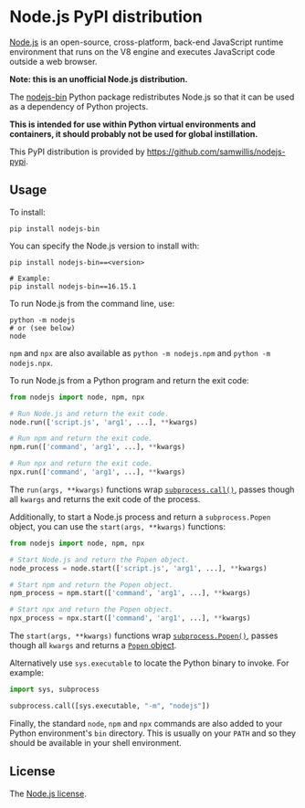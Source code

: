 Node.js PyPI distribution
=====================

[Node.js][nodejs] is an open-source, cross-platform, back-end JavaScript runtime environment that runs on the V8 engine and executes JavaScript code outside a web browser. 

**Note: this is an unofficial Node.js distribution.**

The [nodejs-bin][pypi] Python package redistributes Node.js so that it can be used as a dependency of Python projects.

**This is intended for use within Python virtual environments and containers, it should probably not be used for global instillation.**

This PyPI distribution is provided by <https://github.com/samwillis/nodejs-pypi>.

[nodejs]: https://nodejs.org/
[pypi]: https://pypi.org/project/nodejs-bin/

Usage
-----

To install:

```shell
pip install nodejs-bin
```

You can specify the Node.js version to install with:

```shell
pip install nodejs-bin==<version>

# Example:
pip install nodejs-bin==16.15.1
```

To run Node.js from the command line, use:

```shell
python -m nodejs
# or (see below)
node
```

`npm` and `npx` are also available as `python -m nodejs.npm` and `python -m nodejs.npx`.

To run Node.js from a Python program and return the exit code:

```python
from nodejs import node, npm, npx

# Run Node.js and return the exit code.
node.run(['script.js', 'arg1', ...], **kwargs)

# Run npm and return the exit code.
npm.run(['command', 'arg1', ...], **kwargs)

# Run npx and return the exit code.
npx.run(['command', 'arg1', ...], **kwargs)
```

The `run(args, **kwargs)` functions wrap [`subprocess.call()`](https://docs.python.org/3/library/subprocess.html#subprocess.call), passes though all `kwargs` and returns the exit code of the process.

Additionally, to start a Node.js process and return a `subprocess.Popen` object, you can use the `start(args, **kwargs)` functions:

```python
from nodejs import node, npm, npx

# Start Node.js and return the Popen object.
node_process = node.start(['script.js', 'arg1', ...], **kwargs)

# Start npm and return the Popen object.
npm_process = npm.start(['command', 'arg1', ...], **kwargs)

# Start npx and return the Popen object.
npx_process = npx.start(['command', 'arg1', ...], **kwargs)
```

The `start(args, **kwargs)` functions wrap [`subprocess.Popen()`](https://docs.python.org/3/library/subprocess.html#subprocess.Popen), passes though all `kwargs` and returns a [`Popen` object](https://docs.python.org/3/library/subprocess.html#popen-objects).

Alternatively use `sys.executable` to locate the Python binary to invoke. For example:

```python
import sys, subprocess

subprocess.call([sys.executable, "-m", "nodejs"])
```

Finally, the standard `node`, `npm` and `npx` commands are also added to your Python environment's `bin` directory. This is usually on your `PATH` and so they should be available in your shell environment.

License
-------

The [Node.js license](https://raw.githubusercontent.com/nodejs/node/master/LICENSE).